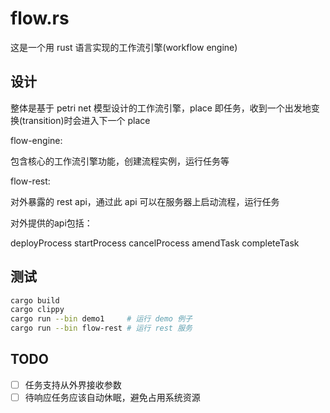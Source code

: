 # flow.rs

这是一个用 rust 语言实现的工作流引擎(workflow engine)

## 设计

整体是基于 petri net 模型设计的工作流引擎，place 即任务，收到一个出发地变换(transition)时会进入下一个 place

flow-engine:

包含核心的工作流引擎功能，创建流程实例，运行任务等

flow-rest:

对外暴露的 rest api，通过此 api 可以在服务器上启动流程，运行任务

对外提供的api包括：

deployProcess
startProcess
cancelProcess
amendTask
completeTask

## 测试

```sh
cargo build
cargo clippy
cargo run --bin demo1     # 运行 demo 例子
cargo run --bin flow-rest # 运行 rest 服务
```

## TODO

- [ ] 任务支持从外界接收参数
- [ ] 待响应任务应该自动休眠，避免占用系统资源

